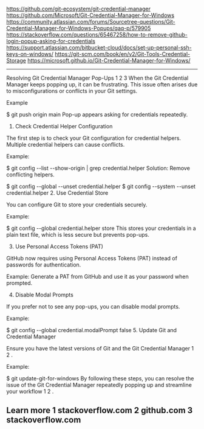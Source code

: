 https://github.com/git-ecosystem/git-credential-manager
https://github.com/Microsoft/Git-Credential-Manager-for-Windows
https://community.atlassian.com/forums/Sourcetree-questions/Git-Credential-Manager-for-Windows-Popups/qaq-p/579905
https://stackoverflow.com/questions/65467258/how-to-remove-github-login-popup-asking-for-credentials
https://support.atlassian.com/bitbucket-cloud/docs/set-up-personal-ssh-keys-on-windows/
https://git-scm.com/book/en/v2/Git-Tools-Credential-Storage
https://microsoft.github.io/Git-Credential-Manager-for-Windows/



----------
Resolving Git Credential Manager Pop-Ups
1
2
3
When the Git Credential Manager keeps popping up, it can be frustrating. This issue often arises due to misconfigurations or conflicts in your Git settings.

Example

$ git push origin main
Pop-up appears asking for credentials repeatedly.

1. Check Credential Helper Configuration

The first step is to check your Git configuration for credential helpers. Multiple credential helpers can cause conflicts.

Example:

$ git config --list --show-origin | grep credential.helper
Solution: Remove conflicting helpers.

$ git config --global --unset credential.helper
$ git config --system --unset credential.helper
2. Use Credential Store

You can configure Git to store your credentials securely.

Example:

$ git config --global credential.helper store
This stores your credentials in a plain text file, which is less secure but prevents pop-ups.

3. Use Personal Access Tokens (PAT)

GitHub now requires using Personal Access Tokens (PAT) instead of passwords for authentication.

Example: Generate a PAT from GitHub and use it as your password when prompted.

4. Disable Modal Prompts

If you prefer not to see any pop-ups, you can disable modal prompts.

Example:

$ git config --global credential.modalPrompt false
5. Update Git and Credential Manager

Ensure you have the latest versions of Git and the Git Credential Manager
1
2
.

Example:

$ git update-git-for-windows
By following these steps, you can resolve the issue of the Git Credential Manager repeatedly popping up and streamline your workflow
1
2
.

Learn more
1
stackoverflow.com
2
github.com
3
stackoverflow.com
---------------
